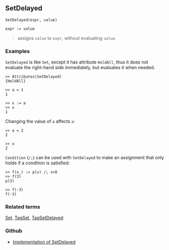 ## SetDelayed

```
SetDelayed(expr, value)

expr := value
```

> assigns `value` to `expr`, without evaluating `value`.


### Examples

`SetDelayed` is like `Set`, except it has attribute `HoldAll`, thus it does not evaluate the right-hand side immediately, but evaluates it when needed.

```
>> Attributes(SetDelayed)    
{HoldAll}    

>> a = 1    
1    

>> x := a
>> x    
1    
```

Changing the value of `a` affects `x`: 
  
```
>> a = 2    
2    

>> x    
2
```
    
`Condition` (`/;`) can be used with `SetDelayed` to make an assignment that only holds if a condition is satisfied:
  
```
>> f(x_) := p(x) /; x>0    
>> f(3)    
p(3)    

>> f(-3)    
f(-3)    
```

### Related terms 
[Set](Set.md), [TagSet](TagSet.md), [TagSetDelayed](TagSetDelayed.md) 

### Github

* [Implementation of SetDelayed](https://github.com/axkr/symja_android_library/blob/master/symja_android_library/matheclipse-core/src/main/java/org/matheclipse/core/builtin/PatternMatching.java#L1937) 
